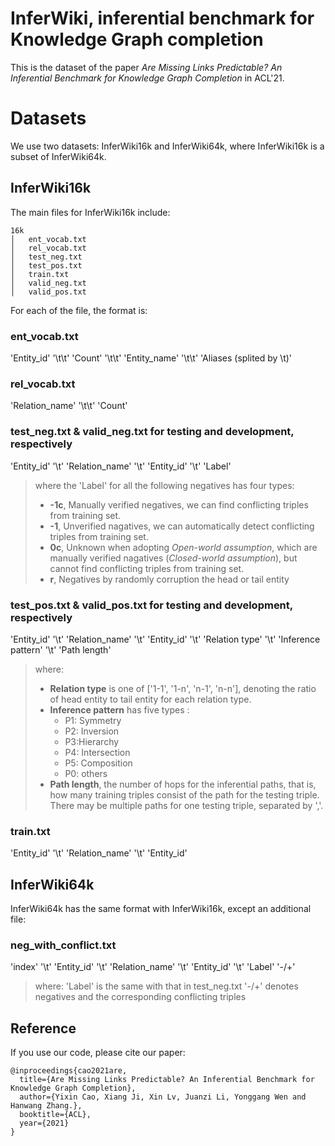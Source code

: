 # InferWiki, inferential benchmark for Knowledge Graph completion

This is the dataset of the paper *Are Missing Links Predictable? An Inferential Benchmark for Knowledge Graph Completion* in ACL'21.

# Datasets

We use two datasets: InferWiki16k and InferWiki64k, where InferWiki16k is a subset of InferWiki64k.

## InferWiki16k

The main files for InferWiki16k include:

```
16k
│   ent_vocab.txt
│   rel_vocab.txt
│   test_neg.txt
│   test_pos.txt
│   train.txt
│   valid_neg.txt 
│   valid_pos.txt
```

For each of the file, the format is:

### ent_vocab.txt

'Entity_id' '\t\t' 'Count' '\t\t' 'Entity_name' '\t\t' 'Aliases (splited by \t)'

### rel_vocab.txt

'Relation_name' '\t\t' 'Count'

### test_neg.txt & valid_neg.txt for testing and development, respectively

'Entity_id'  '\t' 'Relation_name' '\t' 'Entity_id' '\t' 'Label'

> where the 'Label' for all the following negatives has four types:
> - **-1c**, Manually verified negatives, we can find conflicting triples from training set.
> - **-1**, Unverified nagatives, we can automatically detect conflicting triples from training set.
> - **0c**, Unknown when adopting *Open-world assumption*, which are manually verified nagatives (*Closed-world assumption*), but cannot find conflicting triples from training set.
> - **r**, Negatives by randomly corruption the head or tail entity

### test_pos.txt & valid_pos.txt for testing and development, respectively

'Entity_id'  '\t' 'Relation_name' '\t' 'Entity_id' '\t' 'Relation type' '\t' 'Inference pattern' '\t' 'Path length'

> where:
> - **Relation type** is one of ['1-1', '1-n', 'n-1', 'n-n'], denoting the ratio of head entity to tail entity for each relation type.
> - **Inference pattern** has five types :
>   - P1: Symmetry
>   - P2: Inversion
>   - P3:Hierarchy
>   - P4: Intersection
>   - P5: Composition
>   - P0: others
> - **Path length**, the number of hops for the inferential paths, that is, how many training triples consist of the path for the testing triple. There may be multiple paths for one testing triple, separated by ','.

### train.txt

'Entity_id'  '\t' 'Relation_name' '\t' 'Entity_id'

## InferWiki64k

InferWiki64k has the same format with InferWiki16k, except an additional file:

### neg_with_conflict.txt

'index' '\t' 'Entity_id'  '\t' 'Relation_name' '\t' 'Entity_id' '\t' 'Label' '-/+'

> where:
> 'Label' is the same with that in test_neg.txt
> '-/+' denotes negatives and the corresponding conflicting triples

## Reference
If you use our code, please cite our paper:
```
@inproceedings{cao2021are,
  title={Are Missing Links Predictable? An Inferential Benchmark for Knowledge Graph Completion},
  author={Yixin Cao, Xiang Ji, Xin Lv, Juanzi Li, Yonggang Wen and Hanwang Zhang.},
  booktitle={ACL},
  year={2021}
}
```